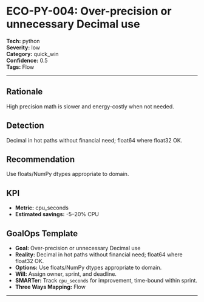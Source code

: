 # ECO-PY-004: Over-precision or unnecessary Decimal use

**Tech:** python  
**Severity:** low  
**Category:** quick_win  
**Confidence:** 0.5  
**Tags:** Flow

---

## Rationale
High precision math is slower and energy-costly when not needed.

## Detection
Decimal in hot paths without financial need; float64 where float32 OK.

## Recommendation
Use floats/NumPy dtypes appropriate to domain.

## KPI
- **Metric:** cpu_seconds  
- **Estimated savings:** -5–20% CPU

## GoalOps Template
- **Goal:** Over-precision or unnecessary Decimal use  
- **Reality:** Decimal in hot paths without financial need; float64 where float32 OK.  
- **Options:** Use floats/NumPy dtypes appropriate to domain.  
- **Will:** Assign owner, sprint, and deadline.  
- **SMARTer:** Track `cpu_seconds` for improvement, time-bound within sprint.  
- **Three Ways Mapping:** Flow

---

